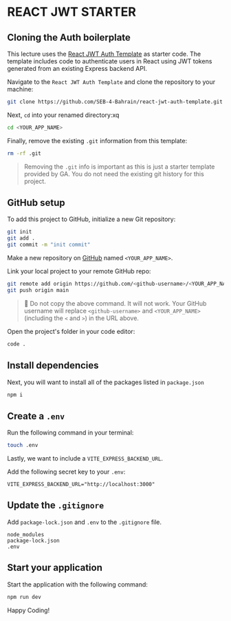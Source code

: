 # REACT JWT STARTER

## Cloning the Auth boilerplate

This lecture uses the [React JWT Auth Template](https://github.com/SEB-4-Bahrain/react-jwt-auth-template) as starter code. The template includes code to authenticate users in React using JWT tokens generated from an existing Express backend API.

Navigate to the `React JWT Auth Template` and clone the repository to your machine:

```bash
git clone https://github.com/SEB-4-Bahrain/react-jwt-auth-template.git <YOUR_APP_NAME> 
```

Next, `cd` into your renamed directory:xq

```bash
cd <YOUR_APP_NAME>
```

Finally, remove the existing `.git` information from this template:

```bash
rm -rf .git
```

> Removing the `.git` info is important as this is just a starter template provided by GA. You do not need the existing git history for this project.

## GitHub setup

To add this project to GitHub, initialize a new Git repository:

```bash
git init
git add .
git commit -m "init commit"
```

Make a new repository on [GitHub](https://github.com/) named `<YOUR_APP_NAME>`. 

Link your local project to your remote GitHub repo:

```bash
git remote add origin https://github.com/<github-username>/<YOUR_APP_NAME>.git
git push origin main
```

> 🚨 Do not copy the above command. It will not work. Your GitHub username will replace `<github-username>` and `<YOUR_APP_NAME>` (including the `<` and `>`) in the URL above.

Open the project's folder in your code editor:

```bash
code .
```

## Install dependencies

Next, you will want to install all of the packages listed in `package.json`

```bash
npm i
```

## Create a `.env`

Run the following command in your terminal:

```bash
touch .env
```

Lastly, we want to include a `VITE_EXPRESS_BACKEND_URL`.

Add the following secret key to your `.env`:

```text
VITE_EXPRESS_BACKEND_URL="http://localhost:3000"
```

## Update the `.gitignore`

Add `package-lock.json` and `.env` to the `.gitignore` file.  

```text
node_modules
package-lock.json
.env
```

## Start your application

Start the application with the following command:

```bash
npm run dev
```

Happy Coding!
